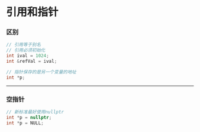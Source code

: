 # 引用和指针

### 区别

```cpp
// 引用等于别名
// 引用必须初始化
int ival = 1024;
int &refVal = ival;

// 指针保存的是另一个变量的地址
int *p;
```

----

### 空指针

```cpp
// 新标准最好使用nullptr
int *p = nullptr;
int *p = NULL;
```



